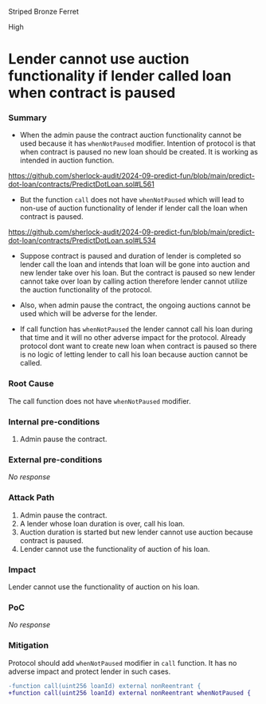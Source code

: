 Striped Bronze Ferret

High

# Lender cannot use auction functionality if lender called loan when contract is paused

### Summary

- When the admin pause the contract auction functionality cannot be used because it has `whenNotPaused` modifier. Intention of protocol is that when contract is paused no new loan should be created. It is working as intended in auction function.

https://github.com/sherlock-audit/2024-09-predict-fun/blob/main/predict-dot-loan/contracts/PredictDotLoan.sol#L561

- But the function `call` does not have `whenNotPaused` which will lead to non-use of auction functionality of lender if lender call the loan when contract is paused.

https://github.com/sherlock-audit/2024-09-predict-fun/blob/main/predict-dot-loan/contracts/PredictDotLoan.sol#L534

- Suppose contract is paused and duration of lender is completed so lender call the loan and intends that loan will be gone into auction and new lender take over his loan. But the contract is paused so new lender cannot take over loan by calling action therefore lender cannot utilize the auction functionality of the protocol.

- Also, when admin pause the contract, the ongoing auctions cannot be used which will be adverse for the lender.
- If call function has  `whenNotPaused` the lender cannot call his loan during that time and it will no other adverse impact for the protocol. Already protocol dont want to create new loan when contract is paused so there is no logic of letting lender to call his loan because auction cannot be called. 

### Root Cause

The call function does not have `whenNotPaused` modifier.

### Internal pre-conditions

1. Admin pause the contract.

### External pre-conditions

_No response_

### Attack Path

1. Admin pause the contract.
2. A lender whose loan duration is over, call his loan.
3. Auction duration is started but new lender cannot use auction because contract is paused.
4. Lender cannot use the functionality of auction of his loan.

### Impact

Lender cannot use the functionality of auction on his loan.

### PoC

_No response_

### Mitigation

Protocol should add `whenNotPaused` modifier in `call` function. It has no adverse impact and protect lender in such cases.

```diff
-function call(uint256 loanId) external nonReentrant {
+function call(uint256 loanId) external nonReentrant whenNotPaused {
```